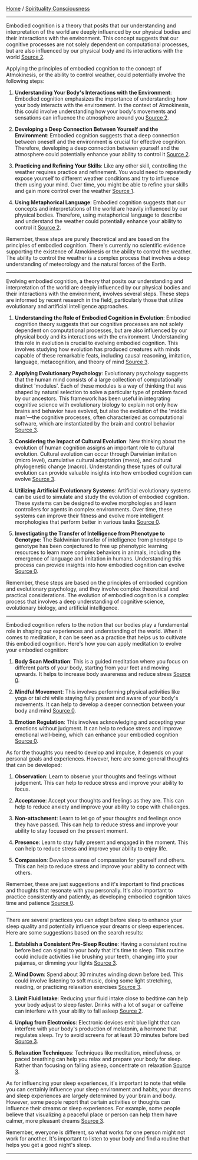 [Home](/README.md) / [Spirituality Consciousness](/assets/docs/knowledges/SpiritualityConsciousness/readme.md)   

---   

Embodied cognition is a theory that posits that our understanding and interpretation of the world are deeply influenced by our physical bodies and their interactions with the environment. This concept suggests that our cognitive processes are not solely dependent on computational processes, but are also influenced by our physical body and its interactions with the world [Source 2](https://plato.stanford.edu/entries/embodied-cognition/).

Applying the principles of embodied cognition to the concept of Atmokinesis, or the ability to control weather, could potentially involve the following steps:

1. **Understanding Your Body's Interactions with the Environment**: Embodied cognition emphasizes the importance of understanding how your body interacts with the environment. In the context of Atmokinesis, this could involve understanding how your body's movements and sensations can influence the atmosphere around you [Source 2](https://plato.stanford.edu/entries/embodied-cognition/).

2. **Developing a Deep Connection Between Yourself and the Environment**: Embodied cognition suggests that a deep connection between oneself and the environment is crucial for effective cognition. Therefore, developing a deep connection between yourself and the atmosphere could potentially enhance your ability to control it [Source 2](https://plato.stanford.edu/entries/embodied-cognition/).

3. **Practicing and Refining Your Skills**: Like any other skill, controlling the weather requires practice and refinement. You would need to repeatedly expose yourself to different weather conditions and try to influence them using your mind. Over time, you might be able to refine your skills and gain more control over the weather [Source 1](https://www.degruyter.com/document/doi/10.1515/jtph-2019-0008/html?lang=en).

4. **Using Metaphorical Language**: Embodied cognition suggests that our concepts and interpretations of the world are heavily influenced by our physical bodies. Therefore, using metaphorical language to describe and understand the weather could potentially enhance your ability to control it [Source 2](https://plato.stanford.edu/entries/embodied-cognition/).

Remember, these steps are purely theoretical and are based on the principles of embodied cognition. There's currently no scientific evidence supporting the existence of Atmokinesis or the ability to control the weather. The ability to control the weather is a complex process that involves a deep understanding of meteorology and the natural forces of the Earth.

---   

Evolving embodied cognition, a theory that posits our understanding and interpretation of the world are deeply influenced by our physical bodies and their interactions with the environment, involves several steps. These steps are informed by recent research in the field, particularly those that utilize evolutionary and artificial intelligence approaches.

1. **Understanding the Role of Embodied Cognition in Evolution**: Embodied cognition theory suggests that our cognitive processes are not solely dependent on computational processes, but are also influenced by our physical body and its interactions with the environment. Understanding this role in evolution is crucial to evolving embodied cognition. This involves studying how evolution has produced creatures with minds capable of these remarkable feats, including causal reasoning, imitation, language, metacognition, and theory of mind [Source 3](https://www.ncbi.nlm.nih.gov/pmc/articles/PMC3385676/).

2. **Applying Evolutionary Psychology**: Evolutionary psychology suggests that the human mind consists of a large collection of computationally distinct 'modules'. Each of these modules is a way of thinking that was shaped by natural selection to solve a particular type of problem faced by our ancestors. This framework has been useful in integrating cognitive science with evolutionary biology to explain not only how brains and behavior have evolved, but also the evolution of the 'middle man'—the cognitive processes, often characterized as computational software, which are instantiated by the brain and control behavior [Source 3](https://www.ncbi.nlm.nih.gov/pmc/articles/PMC3385676/).

3. **Considering the Impact of Cultural Evolution**: New thinking about the evolution of human cognition assigns an important role to cultural evolution. Cultural evolution can occur through Darwinian imitation (micro level), cumulative cultural adaptation (meso), and cultural phylogenetic change (macro). Understanding these types of cultural evolution can provide valuable insights into how embodied cognition can evolve [Source 3](https://www.ncbi.nlm.nih.gov/pmc/articles/PMC3385676/).

4. **Utilizing Artificial Evolutionary Systems**: Artificial evolutionary systems can be used to simulate and study the evolution of embodied cognition. These systems can be designed to evolve morphologies and learn controllers for agents in complex environments. Over time, these systems can improve their fitness and evolve more intelligent morphologies that perform better in various tasks [Source 0](https://www.nature.com/articles/s41467-021-25874-z).

5. **Investigating the Transfer of Intelligence from Phenotype to Genotype**: The Baldwinian transfer of intelligence from phenotype to genotype has been conjectured to free up phenotypic learning resources to learn more complex behaviors in animals, including the emergence of language and imitation in humans. Understanding this process can provide insights into how embodied cognition can evolve [Source 0](https://www.nature.com/articles/s41467-021-25874-z).

Remember, these steps are based on the principles of embodied cognition and evolutionary psychology, and they involve complex theoretical and practical considerations. The evolution of embodied cognition is a complex process that involves a deep understanding of cognitive science, evolutionary biology, and artificial intelligence.

---   

Embodied cognition refers to the notion that our bodies play a fundamental role in shaping our experiences and understanding of the world. When it comes to meditation, it can be seen as a practice that helps us to cultivate this embodied cognition. Here's how you can apply meditation to evolve your embodied cognition:

1. **Body Scan Meditation**: This is a guided meditation where you focus on different parts of your body, starting from your feet and moving upwards. It helps to increase body awareness and reduce stress [Source 0](https://www.ncbi.nlm.nih.gov/pmc/articles/PMC9517053/).

2. **Mindful Movement**: This involves performing physical activities like yoga or tai chi while staying fully present and aware of your body's movements. It can help to develop a deeper connection between your body and mind [Source 0](https://www.ncbi.nlm.nih.gov/pmc/articles/PMC9517053/).

3. **Emotion Regulation**: This involves acknowledging and accepting your emotions without judgment. It can help to reduce stress and improve emotional well-being, which can enhance your embodied cognition [Source 0](https://www.ncbi.nlm.nih.gov/pmc/articles/PMC9517053/).

As for the thoughts you need to develop and impulse, it depends on your personal goals and experiences. However, here are some general thoughts that can be developed:

1. **Observation**: Learn to observe your thoughts and feelings without judgement. This can help to reduce stress and improve your ability to focus.

2. **Acceptance**: Accept your thoughts and feelings as they are. This can help to reduce anxiety and improve your ability to cope with challenges.

3. **Non-attachment**: Learn to let go of your thoughts and feelings once they have passed. This can help to reduce stress and improve your ability to stay focused on the present moment.

4. **Presence**: Learn to stay fully present and engaged in the moment. This can help to reduce stress and improve your ability to enjoy life.

5. **Compassion**: Develop a sense of compassion for yourself and others. This can help to reduce stress and improve your ability to connect with others.

Remember, these are just suggestions and it's important to find practices and thoughts that resonate with you personally. It's also important to practice consistently and patiently, as developing embodied cognition takes time and patience [Source 0](https://www.ncbi.nlm.nih.gov/pmc/articles/PMC9517053/).

---  

There are several practices you can adopt before sleep to enhance your sleep quality and potentially influence your dreams or sleep experiences. Here are some suggestions based on the search results:

1. **Establish a Consistent Pre-Sleep Routine**: Having a consistent routine before bed can signal to your body that it's time to sleep. This routine could include activities like brushing your teeth, changing into your pajamas, or dimming your lights [Source 3](https://www.sleepfoundation.org/sleep-hygiene).

2. **Wind Down**: Spend about 30 minutes winding down before bed. This could involve listening to soft music, doing some light stretching, reading, or practicing relaxation exercises [Source 3](https://www.sleepfoundation.org/sleep-hygiene).

3. **Limit Fluid Intake**: Reducing your fluid intake close to bedtime can help your body adjust to sleep faster. Drinks with a lot of sugar or caffeine can interfere with your ability to fall asleep [Source 2](https://www.ncbi.nlm.nih.gov/pmc/articles/PMC6715137/).

4. **Unplug from Electronics**: Electronic devices emit blue light that can interfere with your body's production of melatonin, a hormone that regulates sleep. Try to avoid screens for at least 30 minutes before bed [Source 3](https://www.sleepfoundation.org/sleep-hygiene).

5. **Relaxation Techniques**: Techniques like meditation, mindfulness, or paced breathing can help you relax and prepare your body for sleep. Rather than focusing on falling asleep, concentrate on relaxation [Source 3](https://www.sleepfoundation.org/sleep-hygiene).

As for influencing your sleep experiences, it's important to note that while you can certainly influence your sleep environment and habits, your dreams and sleep experiences are largely determined by your brain and body. However, some people report that certain activities or thoughts can influence their dreams or sleep experiences. For example, some people believe that visualizing a peaceful place or person can help them have calmer, more pleasant dreams [Source 3](https://www.sleepfoundation.org/sleep-hygiene).

Remember, everyone is different, so what works for one person might not work for another. It's important to listen to your body and find a routine that helps you get a good night's sleep.

---  

